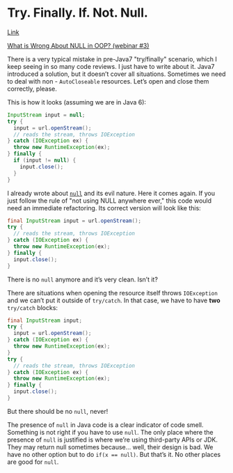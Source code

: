 # Try. Finally. If. Not. Null.

[Link](https://www.yegor256.com/2016/03/22/try-finally-if-not-null.html)

[What is Wrong About NULL in OOP? (webinar #3)](https://www.youtube.com/watch?v=o3aNJX7AP3M)

There is a very typical mistake in pre-Java7 "try/finally" scenario, which I keep
seeing in so many code reviews. I just have to write about it. Java7 introduced a
solution, but it doesn’t cover all situations. Sometimes we need to deal with
non - `AutoCloseable` resources. Let’s open and close them correctly, please.

This is how it looks (assuming we are in Java 6):

```java
InputStream input = null;
try {
  input = url.openStream();
  // reads the stream, throws IOException
} catch (IOException ex) {
  throw new RuntimeException(ex);
} finally {
  if (input != null) {
    input.close();
  }
}
```

I already wrote about
[`null`](https://www.yegor256.com/2014/05/13/why-null-is-bad.html)
and its evil nature. Here it comes again. If you just follow the rule of "not
using NULL anywhere ever," this code would need an immediate refactoring. Its
correct version will look like this:

```java
final InputStream input = url.openStream();
try {
  // reads the stream, throws IOException
} catch (IOException ex) {
  throw new RuntimeException(ex);
} finally {
  input.close();
}
```

There is no `null` anymore and it’s very clean. Isn’t it?

There are situations when opening the resource itself throws `IOException` and we
can’t put it outside of `try/catch`. In that case, we have to have **two**
`try/catch` blocks:

```java
final InputStream input;
try {
  input = url.openStream();
} catch (IOException ex) {
  throw new RuntimeException(ex);
}
try {
  // reads the stream, throws IOException
} catch (IOException ex) {
  throw new RuntimeException(ex);
} finally {
  input.close();
}
```

But there should be no `null`, never!

The presence of `null` in Java code is a clear indicator of code smell.
Something is not right if you have to use `null`. The only place where the
presence of `null` is justified is where we’re using third-party APIs or JDK. They
may return null sometimes because… well, their design is bad. We have no other
option but to do `if(x == null)`. But that’s it. No other places are good for
`null`.
